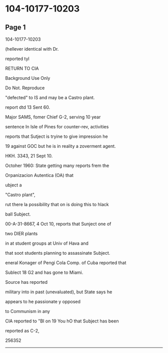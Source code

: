 # 104-10177-10203

## Page 1

104-10177-10203

(hellever identical with Dr.

reported tyl

RETURN TO CIA

Background Use Only

Do Not. Reproduce

"defected" to IS and may be a Castro plant.

report dtd 13 Sent 60.

Major SAMS, fomer Chief G-2, serving 10 year

sentence In Isle of Pines for counter-rev, activities

reports that Sutject is tryine to give impression he

19 against GOC but he is in reality a zoverment agent.

HKH. 3343, 21 Sept 10.

Octoher 1960: State getting many reports frem the

Orpanizacion Autentica (OA) that

ubject a

"Castro plant",

rut there la possibility that on is doing this to hlack

ball Subject.

00-A-31-8667, 4 Oct 10, reports that Sunject one of

two DIER plants

in at student groups at Univ of Hava and

that soot students planning to assassinate Subject.

eneral Konager of Pengi Cola Comp. of Cuba reported that

Sublect 18 G2 and has gone to Miami.

Source has reported

military into in past (unevaluated), but State says he

appears to he passionate y opposed

to Communism in any

CIA reported to "BI on 19 You hO that Subject has been

reported as C-2,

256352

---

